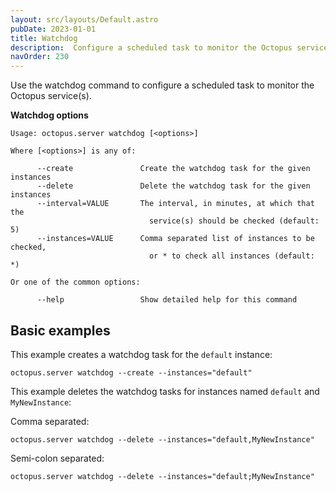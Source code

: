 ```yaml
---
layout: src/layouts/Default.astro
pubDate: 2023-01-01
title: Watchdog
description:  Configure a scheduled task to monitor the Octopus service(s).
navOrder: 230
---
```


Use the watchdog command to configure a scheduled task to monitor the Octopus service(s).

**Watchdog options**

```
Usage: octopus.server watchdog [<options>]

Where [<options>] is any of:

      --create               Create the watchdog task for the given instances
      --delete               Delete the watchdog task for the given instances
      --interval=VALUE       The interval, in minutes, at which that the
                               service(s) should be checked (default: 5)
      --instances=VALUE      Comma separated list of instances to be checked,
                               or * to check all instances (default: *)

Or one of the common options:

      --help                 Show detailed help for this command
```

## Basic examples

This example creates a watchdog task for the `default` instance:

```
octopus.server watchdog --create --instances="default"
```

This example deletes the watchdog tasks for instances named `default` and `MyNewInstance`:

Comma separated:

```
octopus.server watchdog --delete --instances="default,MyNewInstance"
```

Semi-colon separated:

```
octopus.server watchdog --delete --instances="default;MyNewInstance"
```
